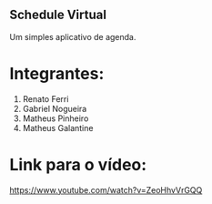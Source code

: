 ## Schedule Virtual
Um simples aplicativo de agenda.

# Integrantes:
1. Renato Ferri
1. Gabriel Nogueira
1. Matheus Pinheiro
1. Matheus Galantine

# Link para o vídeo:
https://www.youtube.com/watch?v=ZeoHhvVrGQQ
